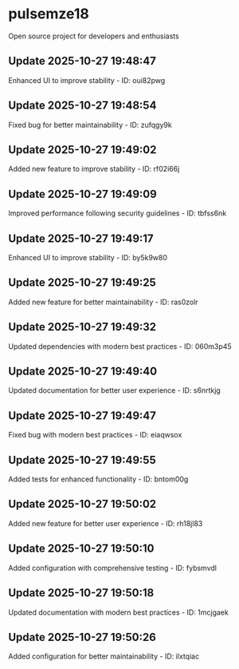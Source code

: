# pulsemze18
Open source project for developers and enthusiasts

## Update 2025-10-27 19:48:47
Enhanced UI to improve stability - ID: oui82pwg


## Update 2025-10-27 19:48:54
Fixed bug for better maintainability - ID: zufqgy9k


## Update 2025-10-27 19:49:02
Added new feature to improve stability - ID: rf02i66j


## Update 2025-10-27 19:49:09
Improved performance following security guidelines - ID: tbfss6nk


## Update 2025-10-27 19:49:17
Enhanced UI to improve stability - ID: by5k9w80


## Update 2025-10-27 19:49:25
Added new feature for better maintainability - ID: ras0zolr


## Update 2025-10-27 19:49:32
Updated dependencies with modern best practices - ID: 060m3p45


## Update 2025-10-27 19:49:40
Updated documentation for better user experience - ID: s6nrtkjg


## Update 2025-10-27 19:49:47
Fixed bug with modern best practices - ID: eiaqwsox


## Update 2025-10-27 19:49:55
Added tests for enhanced functionality - ID: bntom00g


## Update 2025-10-27 19:50:02
Added new feature for better user experience - ID: rh18jl83


## Update 2025-10-27 19:50:10
Added configuration with comprehensive testing - ID: fybsmvdl


## Update 2025-10-27 19:50:18
Updated documentation with modern best practices - ID: 1mcjgaek


## Update 2025-10-27 19:50:26
Added configuration for better maintainability - ID: ilxtqiac

